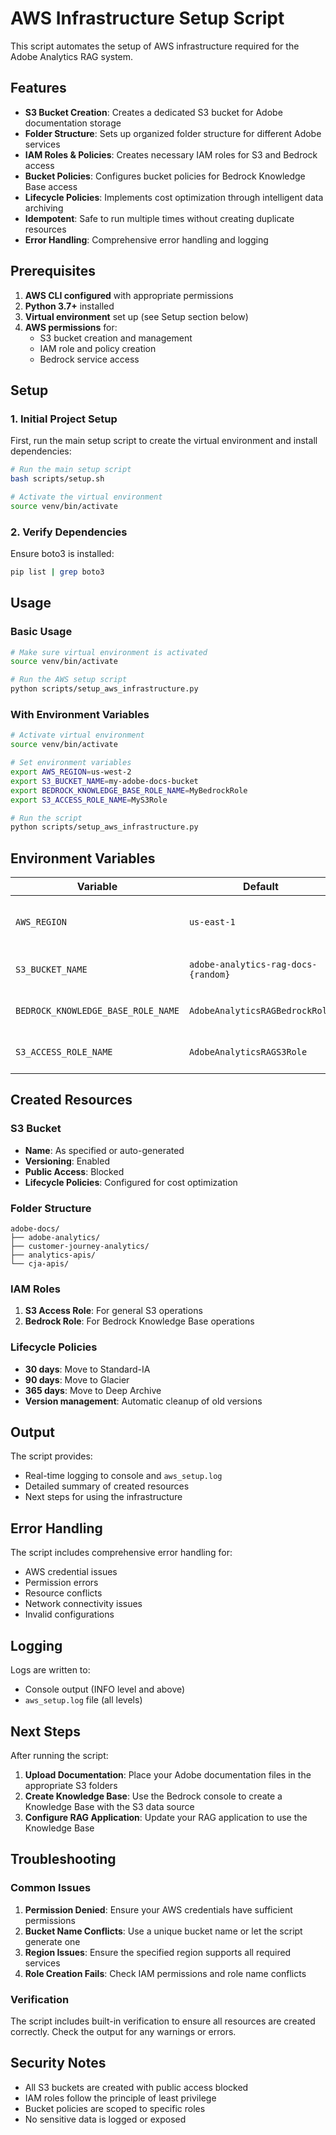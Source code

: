 # AWS Infrastructure Setup Script

This script automates the setup of AWS infrastructure required for the Adobe Analytics RAG system.

## Features

- **S3 Bucket Creation**: Creates a dedicated S3 bucket for Adobe documentation storage
- **Folder Structure**: Sets up organized folder structure for different Adobe services
- **IAM Roles & Policies**: Creates necessary IAM roles for S3 and Bedrock access
- **Bucket Policies**: Configures bucket policies for Bedrock Knowledge Base access
- **Lifecycle Policies**: Implements cost optimization through intelligent data archiving
- **Idempotent**: Safe to run multiple times without creating duplicate resources
- **Error Handling**: Comprehensive error handling and logging

## Prerequisites

1. **AWS CLI configured** with appropriate permissions
2. **Python 3.7+** installed
3. **Virtual environment** set up (see Setup section below)
4. **AWS permissions** for:
   - S3 bucket creation and management
   - IAM role and policy creation
   - Bedrock service access

## Setup

### 1. Initial Project Setup

First, run the main setup script to create the virtual environment and install dependencies:

```bash
# Run the main setup script
bash scripts/setup.sh

# Activate the virtual environment
source venv/bin/activate
```

### 2. Verify Dependencies

Ensure boto3 is installed:

```bash
pip list | grep boto3
```

## Usage

### Basic Usage

```bash
# Make sure virtual environment is activated
source venv/bin/activate

# Run the AWS setup script
python scripts/setup_aws_infrastructure.py
```

### With Environment Variables

```bash
# Activate virtual environment
source venv/bin/activate

# Set environment variables
export AWS_REGION=us-west-2
export S3_BUCKET_NAME=my-adobe-docs-bucket
export BEDROCK_KNOWLEDGE_BASE_ROLE_NAME=MyBedrockRole
export S3_ACCESS_ROLE_NAME=MyS3Role

# Run the script
python scripts/setup_aws_infrastructure.py
```

## Environment Variables

| Variable                           | Default                             | Description                      |
| ---------------------------------- | ----------------------------------- | -------------------------------- |
| `AWS_REGION`                       | `us-east-1`                         | AWS region for resource creation |
| `S3_BUCKET_NAME`                   | `adobe-analytics-rag-docs-{random}` | Name for the S3 bucket           |
| `BEDROCK_KNOWLEDGE_BASE_ROLE_NAME` | `AdobeAnalyticsRAGBedrockRole`      | IAM role name for Bedrock        |
| `S3_ACCESS_ROLE_NAME`              | `AdobeAnalyticsRAGS3Role`           | IAM role name for S3 access      |

## Created Resources

### S3 Bucket

- **Name**: As specified or auto-generated
- **Versioning**: Enabled
- **Public Access**: Blocked
- **Lifecycle Policies**: Configured for cost optimization

### Folder Structure

```
adobe-docs/
├── adobe-analytics/
├── customer-journey-analytics/
├── analytics-apis/
└── cja-apis/
```

### IAM Roles

1. **S3 Access Role**: For general S3 operations
2. **Bedrock Role**: For Bedrock Knowledge Base operations

### Lifecycle Policies

- **30 days**: Move to Standard-IA
- **90 days**: Move to Glacier
- **365 days**: Move to Deep Archive
- **Version management**: Automatic cleanup of old versions

## Output

The script provides:

- Real-time logging to console and `aws_setup.log`
- Detailed summary of created resources
- Next steps for using the infrastructure

## Error Handling

The script includes comprehensive error handling for:

- AWS credential issues
- Permission errors
- Resource conflicts
- Network connectivity issues
- Invalid configurations

## Logging

Logs are written to:

- Console output (INFO level and above)
- `aws_setup.log` file (all levels)

## Next Steps

After running the script:

1. **Upload Documentation**: Place your Adobe documentation files in the appropriate S3 folders
2. **Create Knowledge Base**: Use the Bedrock console to create a Knowledge Base with the S3 data source
3. **Configure RAG Application**: Update your RAG application to use the Knowledge Base

## Troubleshooting

### Common Issues

1. **Permission Denied**: Ensure your AWS credentials have sufficient permissions
2. **Bucket Name Conflicts**: Use a unique bucket name or let the script generate one
3. **Region Issues**: Ensure the specified region supports all required services
4. **Role Creation Fails**: Check IAM permissions and role name conflicts

### Verification

The script includes built-in verification to ensure all resources are created correctly. Check the output for any warnings or errors.

## Security Notes

- All S3 buckets are created with public access blocked
- IAM roles follow the principle of least privilege
- Bucket policies are scoped to specific roles
- No sensitive data is logged or exposed
